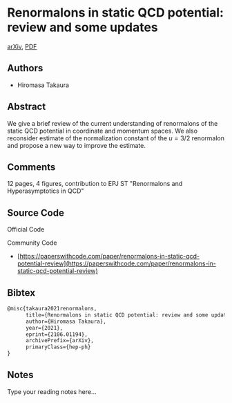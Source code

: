 
# Renormalons in static QCD potential: review and some updates

[arXiv](https://arxiv.org/abs/2106.01194), [PDF](https://arxiv.org/pdf/2106.01194.pdf)

## Authors

- Hiromasa Takaura

## Abstract

We give a brief review of the current understanding of renormalons of the static QCD potential in coordinate and momentum spaces. We also reconsider estimate of the normalization constant of the $u=3/2$ renormalon and propose a new way to improve the estimate.

## Comments

12 pages, 4 figures, contribution to EPJ ST "Renormalons and Hyperasymptotics in QCD"

## Source Code

Official Code



Community Code

- [https://paperswithcode.com/paper/renormalons-in-static-qcd-potential-review](https://paperswithcode.com/paper/renormalons-in-static-qcd-potential-review)

## Bibtex

```tex
@misc{takaura2021renormalons,
      title={Renormalons in static QCD potential: review and some updates}, 
      author={Hiromasa Takaura},
      year={2021},
      eprint={2106.01194},
      archivePrefix={arXiv},
      primaryClass={hep-ph}
}
```

## Notes

Type your reading notes here...

